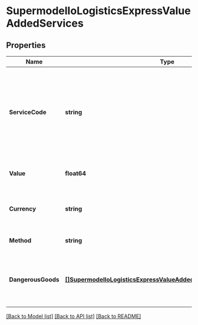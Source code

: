 # SupermodelIoLogisticsExpressValueAddedServices

## Properties
Name | Type | Description | Notes
------------ | ------------- | ------------- | -------------
**ServiceCode** | **string** | Please enter DHL Express value added service code. For detailed list of all available service codes for your prospect shipment please invoke GET /products or GET /rates | [default to null]
**Value** | **float64** | Please enter monetary value of service (e.g. Insured Value) | [optional] [default to null]
**Currency** | **string** | Please enter currency code (e.g. Insured Value currency code) | [optional] [default to null]
**Method** | **string** | Payment method code (e.g. Cash) | [optional] [default to null]
**DangerousGoods** | [**[]SupermodelIoLogisticsExpressValueAddedServicesDangerousGoods**](supermodelIoLogisticsExpressValueAddedServices_dangerousGoods.md) | The DangerousGoods section indicates if there is dangerous good content within the shipment | [optional] [default to null]

[[Back to Model list]](../README.md#documentation-for-models) [[Back to API list]](../README.md#documentation-for-api-endpoints) [[Back to README]](../README.md)

